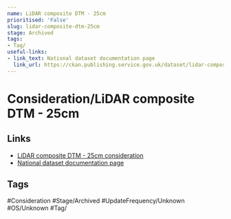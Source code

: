 ```yaml
---
name: LiDAR composite DTM - 25cm
prioritised: 'False'
slug: lidar-composite-dtm-25cm
stage: Archived
tags:
- Tag/
useful-links:
- link_text: National dataset documentation page
  link_url: https://ckan.publishing.service.gov.uk/dataset/lidar-composite-dtm-2017-25cm
---
```


# Consideration/LiDAR composite DTM - 25cm



## Links

* [LiDAR composite DTM - 25cm consideration](https://design.planning.data.gov.uk/planning-consideration/lidar-composite-dtm-25cm)
* [National dataset documentation page](https://ckan.publishing.service.gov.uk/dataset/lidar-composite-dtm-2017-25cm)

## Tags

#Consideration #Stage/Archived #UpdateFrequency/Unknown #OS/Unknown #Tag/